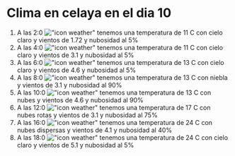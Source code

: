 # Clima en celaya en el dia 10

1. A las 2:0 !["icon weather"](http://openweathermap.org/img/w/02n.png) tenemos una temperatura de 11 C con cielo claro y  vientos de 1.72 y nubosidad al 5%
1. A las 4:0 !["icon weather"](http://openweathermap.org/img/w/02n.png) tenemos una temperatura de 11 C con cielo claro y  vientos de 3.1 y nubosidad al 5%
1. A las 6:0 !["icon weather"](http://openweathermap.org/img/w/02n.png) tenemos una temperatura de 13 C con cielo claro y  vientos de 4.6 y nubosidad al 5%
1. A las 8:0 !["icon weather"](http://openweathermap.org/img/w/50n.png) tenemos una temperatura de 13 C con niebla y  vientos de 3.1 y nubosidad al 90%
1. A las 10:0 !["icon weather"](http://openweathermap.org/img/w/04d.png) tenemos una temperatura de 13 C con nubes y  vientos de 4.6 y nubosidad al 90%
1. A las 12:0 !["icon weather"](http://openweathermap.org/img/w/04d.png) tenemos una temperatura de 17 C con nubes rotas y  vientos de 3.1 y nubosidad al 75%
1. A las 16:0 !["icon weather"](http://openweathermap.org/img/w/03d.png) tenemos una temperatura de 24 C con nubes dispersas y  vientos de 4.1 y nubosidad al 40%
1. A las 18:0 !["icon weather"](http://openweathermap.org/img/w/02d.png) tenemos una temperatura de 24 C con cielo claro y  vientos de 5.1 y nubosidad al 5%
